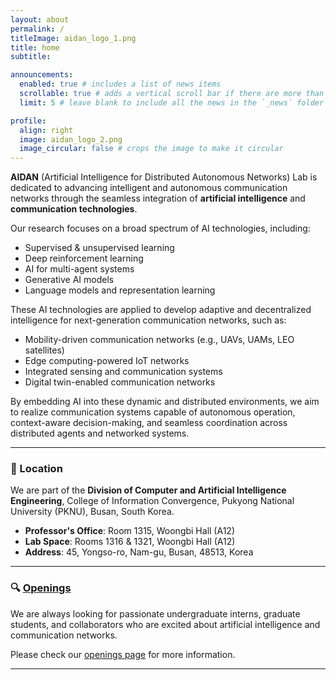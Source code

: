 ```yaml
---
layout: about
permalink: /
titleImage: aidan_logo_1.png
title: home
subtitle: 

announcements:
  enabled: true # includes a list of news items
  scrollable: true # adds a vertical scroll bar if there are more than 3 news items
  limit: 5 # leave blank to include all the news in the `_news` folder

profile:
  align: right
  image: aidan_logo_2.png
  image_circular: false # crops the image to make it circular
---
```


**AIDAN** (Artificial Intelligence for Distributed Autonomous Networks) Lab is dedicated to advancing intelligent and autonomous communication networks through the seamless integration of **artificial intelligence** and **communication technologies**.

Our research focuses on a broad spectrum of AI technologies, including:

- Supervised & unsupervised learning
- Deep reinforcement learning
- AI for multi-agent systems
- Generative AI models
- Language models and representation learning

These AI technologies are applied to develop adaptive and decentralized intelligence for next-generation communication networks, such as:

- Mobility-driven communication networks (e.g., UAVs, UAMs, LEO satellites)
- Edge computing-powered IoT networks
- Integrated sensing and communication systems
- Digital twin-enabled communication networks

By embedding AI into these dynamic and distributed environments, we aim to realize communication systems capable of autonomous operation, context-aware decision-making, and seamless coordination across distributed agents and networked systems.


---
### 📌 Location
 We are part of the **Division of Computer and Artificial Intelligence Engineering**, College of Information Convergence, Pukyong National University (PKNU), Busan, South Korea.

- **Professor's Office**: Room 1315, Woongbi Hall (A12)  
- **Lab Space**: Rooms 1316 & 1321, Woongbi Hall (A12)  
- **Address**: 45, Yongso-ro, Nam-gu, Busan, 48513, Korea

---

### 🔍 [Openings](/openings)

We are always looking for passionate undergraduate interns, graduate students, and collaborators who are excited about artificial intelligence and communication networks.

Please check our [openings page](/openings) for more information.

---